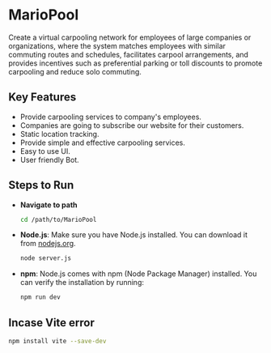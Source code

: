 # MarioPool
Create a virtual carpooling network for employees of large companies or organizations, where the system matches employees with similar commuting routes and schedules, facilitates carpool arrangements, and provides incentives such as preferential parking or toll discounts to promote carpooling and reduce solo commuting. 

## Key Features
- Provide carpooling services to company's employees.​
- Companies are going to subscribe our website for their customers.​
- Static location tracking. ​
- Provide simple and effective carpooling services.​
- Easy to use UI.​
- User friendly Bot.
  
## Steps to Run
- **Navigate to path**
  ```bash
  cd /path/to/MarioPool
- **Node.js**: Make sure you have Node.js installed. You can download it from [nodejs.org](https://nodejs.org/).
  ```bash
  node server.js
- **npm**: Node.js comes with npm (Node Package Manager) installed. You can verify the installation by running:
  ```bash
  npm run dev

## Incase Vite error 
```bash
npm install vite --save-dev

